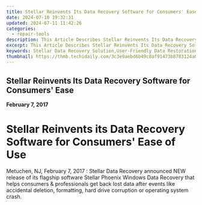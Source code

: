 ```yaml
---
title: Stellar Reinvents Its Data Recovery Software for Consumers' Ease
date: 2024-07-10 19:32:31
updated: 2024-07-11 11:42:26
categories:
  - repair-tools
description: This Article Describes Stellar Reinvents Its Data Recovery Software for Consumers' Ease
excerpt: This Article Describes Stellar Reinvents Its Data Recovery Software for Consumers' Ease
keywords: Stellar Data Recovery Solution,User-Friendly Data Restoration Services,Advanced Data Retrieval Software,Enhanced Data Backup Techniques,Secure Personal Data Rescue,Easy-to-Use Data Recovery Tools,Consumer Data Protection Platforms
thumbnail: https://thmb.techidaily.com/3c3e9aebd6b49c0af91473b8783124a08a04e227f020283ad8022a46d57974e6.jpg
---
```


## Stellar Reinvents Its Data Recovery Software for Consumers' Ease

**February 7, 2017**

# **Stellar Reinvents its Data Recovery Software for Consumers' Ease of Use**

Metuchen, NJ, February 7, 2017 : Stellar Data Recovery announced NEW release of its flagship software Stellar Phoenix Windows Data Recovery that helps consumers & professionals get back lost data after events like accidental deletion, formatting, hard drive corruption or operating system crash.


<ins class="adsbygoogle"
     style="display:block"
     data-ad-format="autorelaxed"
     data-ad-client="ca-pub-7571918770474297"
     data-ad-slot="1223367746"></ins>



<ins class="adsbygoogle"
     style="display:block"
     data-ad-client="ca-pub-7571918770474297"
     data-ad-slot="8358498916"
     data-ad-format="auto"
     data-full-width-responsive="true"></ins>
